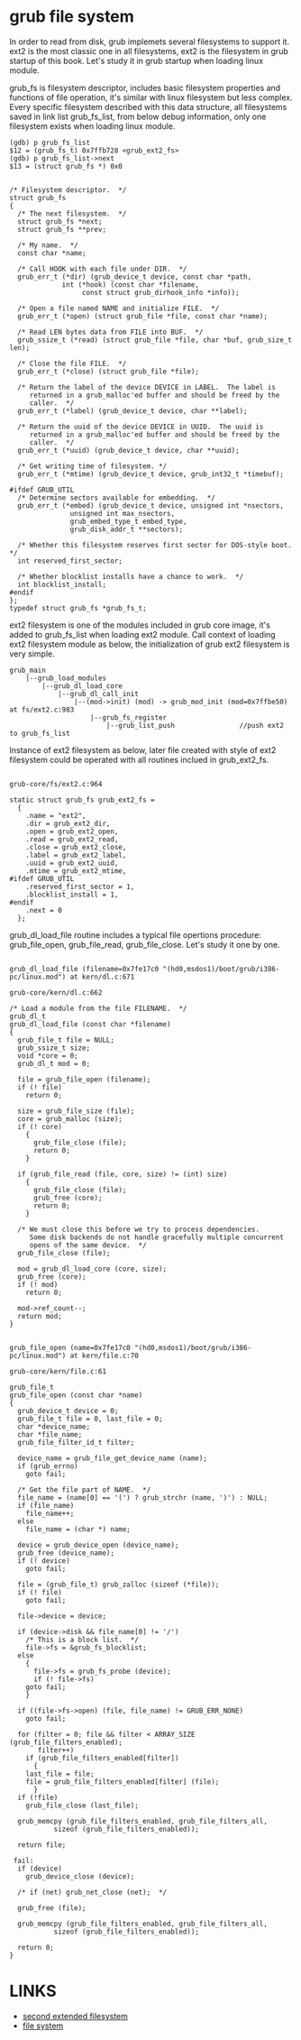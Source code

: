 # grub file system

In order to read from disk, grub implemets several filesystems to support it. ext2 is the most classic one in all filesystems, ext2 is the filesystem in grub startup of this book. Let's study it in grub startup when loading linux module.

grub_fs is filesystem descriptor, includes basic filesystem properties and functions of file operation, it's similar with linux filesystem but less complex. Every specific filesystem described with this data structure, all filesystems saved in link list grub_fs_list, from below debug information, only one filesystem exists when loading linux module.

```
(gdb) p grub_fs_list 
$12 = (grub_fs_t) 0x7ffb728 <grub_ext2_fs>
(gdb) p grub_fs_list->next
$13 = (struct grub_fs *) 0x0
```

```grub_fs

/* Filesystem descriptor.  */
struct grub_fs
{
  /* The next filesystem.  */
  struct grub_fs *next;
  struct grub_fs **prev;

  /* My name.  */
  const char *name;

  /* Call HOOK with each file under DIR.  */
  grub_err_t (*dir) (grub_device_t device, const char *path,
		     int (*hook) (const char *filename,
				  const struct grub_dirhook_info *info));

  /* Open a file named NAME and initialize FILE.  */
  grub_err_t (*open) (struct grub_file *file, const char *name);

  /* Read LEN bytes data from FILE into BUF.  */
  grub_ssize_t (*read) (struct grub_file *file, char *buf, grub_size_t len);

  /* Close the file FILE.  */
  grub_err_t (*close) (struct grub_file *file);

  /* Return the label of the device DEVICE in LABEL.  The label is
     returned in a grub_malloc'ed buffer and should be freed by the
     caller.  */
  grub_err_t (*label) (grub_device_t device, char **label);

  /* Return the uuid of the device DEVICE in UUID.  The uuid is
     returned in a grub_malloc'ed buffer and should be freed by the
     caller.  */
  grub_err_t (*uuid) (grub_device_t device, char **uuid);

  /* Get writing time of filesystem. */
  grub_err_t (*mtime) (grub_device_t device, grub_int32_t *timebuf);

#ifdef GRUB_UTIL
  /* Determine sectors available for embedding.  */
  grub_err_t (*embed) (grub_device_t device, unsigned int *nsectors,
		       unsigned int max_nsectors,
		       grub_embed_type_t embed_type,
		       grub_disk_addr_t **sectors);

  /* Whether this filesystem reserves first sector for DOS-style boot.  */
  int reserved_first_sector;

  /* Whether blocklist installs have a chance to work.  */
  int blocklist_install;
#endif
};
typedef struct grub_fs *grub_fs_t;
```

ext2 filesystem is one of the modules included in grub core image, it's added to grub_fs_list when loading ext2 module. Call context of loading ext2 filesystem module as below, the initialization of grub ext2 filesystem is very simple.

```load_ext2_module
grub_main
    |--grub_load_modules
        |--grub_dl_load_core
            |--grub_dl_call_init
                |--(mod->init) (mod) -> grub_mod_init (mod=0x7ffbe50) at fs/ext2.c:983
                    |--grub_fs_register
                        |--grub_list_push                //push ext2 to grub_fs_list
```                

Instance of ext2 filesystem as below, later file created with style of ext2 filesystem could be operated with all routines inclued in grub_ext2_fs.

```instance_ext2

grub-core/fs/ext2.c:964

static struct grub_fs grub_ext2_fs =
  {
    .name = "ext2",
    .dir = grub_ext2_dir,
    .open = grub_ext2_open,
    .read = grub_ext2_read,
    .close = grub_ext2_close,
    .label = grub_ext2_label,
    .uuid = grub_ext2_uuid,
    .mtime = grub_ext2_mtime,
#ifdef GRUB_UTIL
    .reserved_first_sector = 1,
    .blocklist_install = 1,
#endif
    .next = 0
  };
```

grub_dl_load_file routine includes a typical file opertions procedure: grub_file_open, grub_file_read, grub_file_close. Let's study it one by one.

```grub_dl_load_file

grub_dl_load_file (filename=0x7fe17c0 "(hd0,msdos1)/boot/grub/i386-pc/linux.mod") at kern/dl.c:671

grub-core/kern/dl.c:662

/* Load a module from the file FILENAME.  */
grub_dl_t
grub_dl_load_file (const char *filename)
{
  grub_file_t file = NULL;
  grub_ssize_t size;
  void *core = 0;
  grub_dl_t mod = 0;

  file = grub_file_open (filename);
  if (! file)
    return 0;

  size = grub_file_size (file);
  core = grub_malloc (size);
  if (! core)
    {
      grub_file_close (file);
      return 0;
    }

  if (grub_file_read (file, core, size) != (int) size)
    {
      grub_file_close (file);
      grub_free (core);
      return 0;
    }

  /* We must close this before we try to process dependencies.
     Some disk backends do not handle gracefully multiple concurrent
     opens of the same device.  */
  grub_file_close (file);

  mod = grub_dl_load_core (core, size);
  grub_free (core);
  if (! mod)
    return 0;

  mod->ref_count--;
  return mod;
}
```

```grub_file_open

grub_file_open (name=0x7fe17c0 "(hd0,msdos1)/boot/grub/i386-pc/linux.mod") at kern/file.c:70

grub-core/kern/file.c:61

grub_file_t
grub_file_open (const char *name)
{
  grub_device_t device = 0;
  grub_file_t file = 0, last_file = 0;
  char *device_name;
  char *file_name;
  grub_file_filter_id_t filter;

  device_name = grub_file_get_device_name (name);
  if (grub_errno)
    goto fail;

  /* Get the file part of NAME.  */
  file_name = (name[0] == '(') ? grub_strchr (name, ')') : NULL;
  if (file_name)
    file_name++;
  else
    file_name = (char *) name;

  device = grub_device_open (device_name);
  grub_free (device_name);
  if (! device)
    goto fail;

  file = (grub_file_t) grub_zalloc (sizeof (*file));
  if (! file)
    goto fail;

  file->device = device;

  if (device->disk && file_name[0] != '/')
    /* This is a block list.  */
    file->fs = &grub_fs_blocklist;
  else
    {
      file->fs = grub_fs_probe (device);
      if (! file->fs)
	goto fail;
    }

  if ((file->fs->open) (file, file_name) != GRUB_ERR_NONE)
    goto fail;

  for (filter = 0; file && filter < ARRAY_SIZE (grub_file_filters_enabled);
       filter++)
    if (grub_file_filters_enabled[filter])
      {
	last_file = file;
	file = grub_file_filters_enabled[filter] (file);
      }
  if (!file)
    grub_file_close (last_file);
    
  grub_memcpy (grub_file_filters_enabled, grub_file_filters_all,
	       sizeof (grub_file_filters_enabled));

  return file;

 fail:
  if (device)
    grub_device_close (device);

  /* if (net) grub_net_close (net);  */

  grub_free (file);

  grub_memcpy (grub_file_filters_enabled, grub_file_filters_all,
	       sizeof (grub_file_filters_enabled));

  return 0;
}
```

# LINKS

* [second extended filesystem](https://en.wikipedia.org/wiki/Ext2)
* [file system](https://en.wikipedia.org/wiki/File_system)



